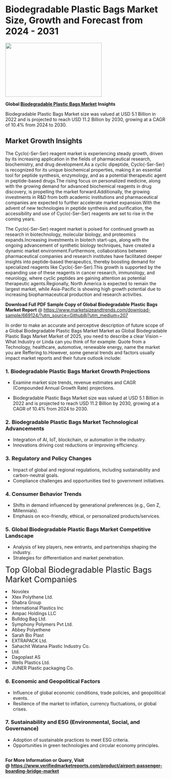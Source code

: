 <H1>Biodegradable Plastic Bags Market Size, Growth and Forecast from 2024 - 2031</H1><img class="aligncenter size-medium wp-image-584254" src="https://thirdeyenews.in/wp-content/uploads/2024/09/Global-Market-Research-300x168.jpeg" alt="" width="300" height="168" /><p><strong>Global&nbsp;<a href="https://www.marketsizeandtrends.com/download-sample/669124/?utm_source=Github8j?utm_medium=207">Biodegradable Plastic Bags Market</a> Insights</strong></p><p>Biodegradable Plastic Bags Market size was valued at USD 5.1 Billion in 2022 and is projected to reach USD 11.2 Billion by 2030, growing at a CAGR of 10.4% from 2024 to 2030.</p><p><h2>Market Growth Insights</h2> <p>The Cyclo(-Ser-Ser) reagent market is experiencing steady growth, driven by its increasing application in the fields of pharmaceutical research, biochemistry, and drug development.As a cyclic dipeptide, Cyclo(-Ser-Ser) is recognized for its unique biochemical properties, making it an essential tool for peptide synthesis, enzymology, and as a potential therapeutic agent in peptide-based drugs.The rising focus on personalized medicine, along with the growing demand for advanced biochemical reagents in drug discovery, is propelling the market forward.Additionally, the growing investments in R&D from both academic institutions and pharmaceutical companies are expected to further accelerate market expansion.With the advent of new technologies in peptide synthesis and purification, the accessibility and use of Cyclo(-Ser-Ser) reagents are set to rise in the coming years.</p> <p>The Cyclo(-Ser-Ser) reagent market is poised for continued growth as research in biotechnology, molecular biology, and proteomics expands.Increasing investments in biotech start-ups, along with the ongoing advancement of synthetic biology techniques, have created a dynamic market environment.Furthermore, collaborations between pharmaceutical companies and research institutes have facilitated deeper insights into peptide-based therapeutics, thereby boosting demand for specialized reagents like Cyclo(-Ser-Ser).This growth is supported by the expanding use of these reagents in cancer research, immunology, and neurology, where cyclic peptides are gaining attention as potential therapeutic agents.Regionally, North America is expected to remain the largest market, while Asia-Pacific is showing high growth potential due to increasing biopharmaceutical production and research activities.</p> <p><span class=""><strong>Download Full PDF Sample Copy of Global Biodegradable Plastic Bags Market Report</strong> @ <a href="https://www.marketsizeandtrends.com/download-sample/669124/?utm_source=Github8j?utm_medium=207" target="_blank">https://www.marketsizeandtrends.com/download-sample/669124/?utm_source=Github8j?utm_medium=207</a></span></p><p>In order to make an accurate and perceptive description of future scope of a Global&nbsp;Biodegradable Plastic Bags Market Market as Global&nbsp;Biodegradable Plastic Bags Market Market of 2025, you need to describe a clear Vision &ndash; What Industry or Linda can you think of for example: Quote from a Technology, healthcare, automotive, renewable energy, name the market you are Reffering to.However, some general trends and factors usually impact market reports and their future outlook include:</p><h3>1.&nbsp;<strong>Biodegradable Plastic Bags Market Growth Projections</strong></h3><ul><li>Examine market size trends, revenue estimates and CAGR (Compounded Annual Growth Rate) projections.</li><li><p>Biodegradable Plastic Bags Market size was valued at USD 5.1 Billion in 2022 and is projected to reach USD 11.2 Billion by 2030, growing at a CAGR of 10.4% from 2024 to 2030.</p></li></ul><h3>2.&nbsp;<strong>Biodegradable Plastic Bags Market Technological Advancements</strong></h3><ul><li>Integration of AI, IoT, blockchain, or automation in the industry.</li><li>Innovations driving cost reductions or improving efficiency.</li></ul><h3>3.&nbsp;<strong>Regulatory and Policy Changes</strong></h3><ul><li>Impact of global and regional regulations, including sustainability and carbon-neutral goals.</li><li>Compliance challenges and opportunities tied to government initiatives.</li></ul><h3>4.&nbsp;<strong>Consumer Behavior Trends</strong></h3><ul><li>Shifts in demand influenced by generational preferences (e.g., Gen Z, Millennials).</li><li>Emphasis on eco-friendly, ethical, or personalized products/services.</li></ul><h3>5.&nbsp;<strong>Global Biodegradable Plastic Bags Market Competitive Landscape</strong></h3><ul><li>Analysis of key players, new entrants, and partnerships shaping the industry.</li><li>Strategies for differentiation and market penetration.</li></ul><p data-pm-slice="1 1 []"><span style="color: inherit; font-family: inherit; font-size: 25px;">Top Global Biodegradable Plastic Bags Market Companies</span></p><div class="" data-test-id=""><p><li>Novolex</li><li> Xtex Polythene Ltd.</li><li> Shabra Group</li><li> International Plastics Inc</li><li> Ampac Holdings LLC</li><li> Bulldog Bag Ltd.</li><li> Symphony Polymers Pvt Ltd.</li><li> Abbey Polyethene</li><li> Sarah Bio Plast</li><li> EXTRAPACK Ltd.</li><li> Sahachit Watana Plastic Industry Co.</li><li>Ltd.</li><li> Dagoplast AS</li><li> Wells Plastics Ltd.</li><li> JUNER Plastic packaging Co.</li></p></div><h3>6.&nbsp;<strong>Economic and Geopolitical Factors</strong></h3><ul><li>Influence of global economic conditions, trade policies, and geopolitical events.</li><li>Resilience of the market to inflation, currency fluctuations, or global crises.</li></ul><h3>7.&nbsp;<strong>Sustainability and ESG (Environmental, Social, and Governance)</strong></h3><ul><li>Adoption of sustainable practices to meet ESG criteria.</li><li>Opportunities in green technologies and circular economy principles.</li></ul><h2><strong style="font-size: 14px;">For More Information or Query, Visit @&nbsp;</strong><a style="background-color: #ffffff; font-size: 14px;" href="https://www.marketsizeandtrends.com/report/biodegradable-plastic-bags-market/" target="_blank">https://www.verifiedmarketreports.com/product/airport-passenger-boarding-bridge-market</a></h2>